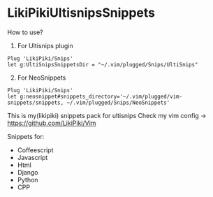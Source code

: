 # LikiPikiUltisnipsSnippets
How to use?

1) For Ultisnips plugin

```
Plug 'LikiPiki/Snips'
let g:UltiSnipsSnippetsDir = "~/.vim/plugged/Snips/UltiSnips"
```

2) For NeoSnippets

```
Plug 'LikiPiki/Snips'
let g:neosnippet#snippets_directory='~/.vim/plugged/vim-snippets/snippets, ~/.vim/plugged/Snips/NeoSnippets'
```

This is my(likipiki) snippets pack for ultisnips
Check my vim config -> https://github.com/LikiPiki/Vim 

Snippets for:
* Coffeescript
* Javascript
* Html
* Django
* Python
* CPP
